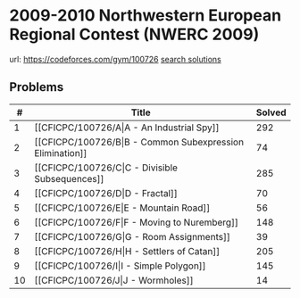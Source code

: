 # 2009-2010 Northwestern European Regional Contest (NWERC 2009)

url: https://codeforces.com/gym/100726
[search solutions](https://www.google.com/search?q=Solution+OR+題解+2009-2010+Northwestern+European+Regional+Contest+(NWERC+2009))

## Problems

| # | Title | Solved |
| --- | --- | --- |
|1|[[CFICPC/100726/A\|A - An Industrial Spy]]|292|
|2|[[CFICPC/100726/B\|B - Common Subexpression Elimination]]|74|
|3|[[CFICPC/100726/C\|C - Divisible Subsequences]]|285|
|4|[[CFICPC/100726/D\|D - Fractal]]|70|
|5|[[CFICPC/100726/E\|E - Mountain Road]]|56|
|6|[[CFICPC/100726/F\|F - Moving to Nuremberg]]|148|
|7|[[CFICPC/100726/G\|G - Room Assignments]]|39|
|8|[[CFICPC/100726/H\|H - Settlers of Catan]]|205|
|9|[[CFICPC/100726/I\|I - Simple Polygon]]|145|
|10|[[CFICPC/100726/J\|J - Wormholes]]|14|
